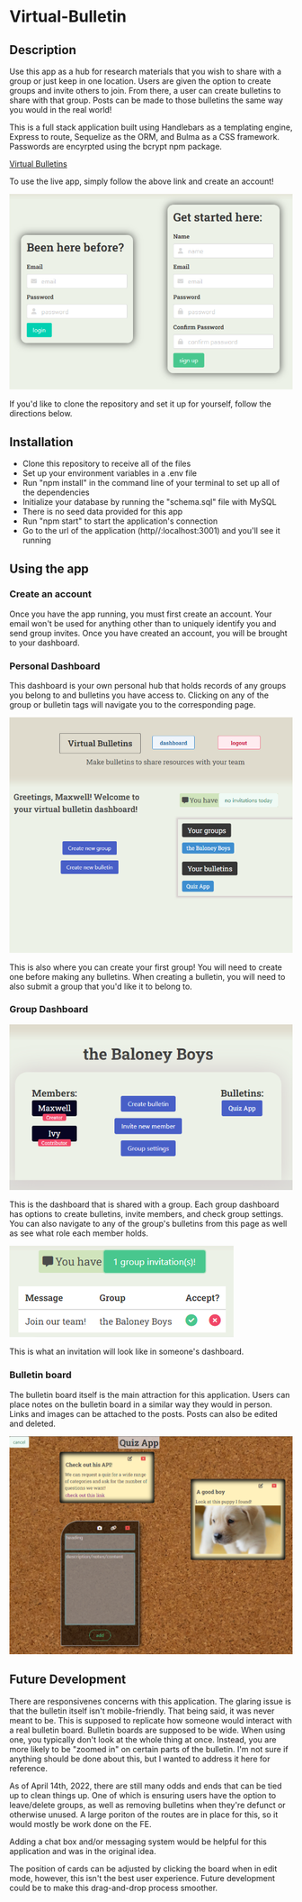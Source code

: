 # Virtual-Bulletin

## Description

Use this app as a hub for research materials that you wish to share with a group or just keep in one location. Users are given the option to create groups and invite others to join. From there, a user can create bulletins to share with that group. Posts can be made to those bulletins the same way you would in the real world!

This is a full stack application built using Handlebars as a templating engine, Express to route, Sequelize as the ORM, and Bulma as a CSS framework. Passwords are encyrpted using the bcrypt npm package.

[Virtual Bulletins](https://mysterious-meadow-53370.herokuapp.com/login)

To use the live app, simply follow the above link and create an account!

![screenshot of Bulletin](https://github.com/MaxFrank13/Virtual-Bulletin/blob/main/public/assets/images/sign-in-photo.PNG)

If you'd like to clone the repository and set it up for yourself, follow the directions below.

## Installation

  - Clone this repository to receive all of the files
   - Set up your environment variables in a .env file
   - Run "npm install" in the command line of your terminal to set up all of the dependencies
   - Initialize your database by running the "schema.sql" file with MySQL
   - There is no seed data provided for this app
   - Run "npm start" to start the application's connection
   - Go to the url of the application (http//:localhost:3001) and you'll see it running

## Using the app

### Create an account

Once you have the app running, you must first create an account. Your email won't be used for anything other than to uniquely identify you and send group invites. Once you have created an account, you will be brought to your dashboard.

### Personal Dashboard

This dashboard is your own personal hub that holds records of any groups you belong to and bulletins you have access to. Clicking on any of the group or bulletin tags will navigate you to the corresponding page.

![screenshot of Personal Dashboard](https://github.com/MaxFrank13/Virtual-Bulletin/blob/main/public/assets/images/dashboard-photo.PNG)

This is also where you can create your first group! You will need to create one before making any bulletins. When creating a bulletin, you will need to also submit a group that you'd like it to belong to.

### Group Dashboard

![screenshot of Group Dashboard](https://github.com/MaxFrank13/Virtual-Bulletin/blob/main/public/assets/images/group-dashboard-photo.PNG)

This is the dashboard that is shared with a group. Each group dashboard has options to create bulletins, invite members, and check group settings. You can also navigate to any of the group's bulletins from this page as well as see what role each member holds. 

![screenshot of Group Dashboard](https://github.com/MaxFrank13/Virtual-Bulletin/blob/main/public/assets/images/invitation-photo.PNG)

This is what an invitation will look like in someone's dashboard. 

### Bulletin board

The bulletin board itself is the main attraction for this application. Users can place notes on the bulletin board in a similar way they would in person. Links and images can be attached to the posts. Posts can also be edited and deleted. 

![screenshot of Group Dashboard](https://github.com/MaxFrank13/Virtual-Bulletin/blob/main/public/assets/images/bulletin-photo.PNG)



## Future Development

There are responsivenes concerns with this application. The glaring issue is that the bulletin itself isn't mobile-friendly. That being said, it was never meant to be. This is supposed to replicate how someone would interact with a real bulletin board. Bulletin boards are supposed to be wide. When using one, you typically don't look at the whole thing at once. Instead, you are more likely to be "zoomed in" on certain parts of the bulletin. I'm not sure if anything should be done about this, but I wanted to address it here for reference.

As of April 14th, 2022, there are still many odds and ends that can be tied up to clean things up. One of which is ensuring users have the option to leave/delete groups, as well as removing bulletins when they're defunct or otherwise unused. A large poriton of the routes are in place for this, so it would mostly be work done on the FE.

Adding a chat box and/or messaging system would be helpful for this application and was in the original idea. 

The position of cards can be adjusted by clicking the board when in edit mode, however, this isn't the best user experience. Future development could be to make this drag-and-drop process smoother.









